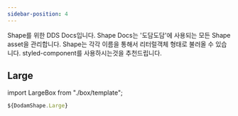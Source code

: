 ```yaml
---
sidebar-position: 4
---
```


Shape를 위한 DDS Docs입니다. Shape Docs는 '도담도담'에 사용되는 모든 Shape asset을 관리합니다. Shape는 각각 이름을 통해서 리터럴객체 형태로 불러올 수 있습니다. styled-component를 사용하시는것을 추천드립니다.

## Large

import LargeBox from "./box/template";

<LargeBox size="Large" />

```ts title="style.ts"
${DodamShape.Large}
```
